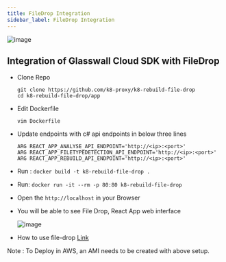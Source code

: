 ```yaml
---
title: FileDrop Integration
sidebar_label: FileDrop Integration
---
```


![image](https://user-images.githubusercontent.com/60857664/115526387-4154d100-a290-11eb-8876-357a22900a0d.png)


## Integration of Glasswall Cloud SDK with FileDrop
- Clone Repo

    ```
    git clone https://github.com/k8-proxy/k8-rebuild-file-drop
    cd k8-rebuild-file-drop/app
    ```
- Edit Dockerfile 
    ```
    vim Dockerfile
    ```
- Update endpoints with c# api endpoints in below three lines
    ```
    ARG REACT_APP_ANALYSE_API_ENDPOINT='http://<ip>:<port>'
    ARG REACT_APP_FILETYPEDETECTION_API_ENDPOINT='http://<ip>:<port>'
    ARG REACT_APP_REBUILD_API_ENDPOINT='http://<ip>:<port>'
    ```
- Run : `docker build -t k8-rebuild-file-drop .`
- Run: `docker run -it --rm -p 80:80 k8-rebuild-file-drop`
- Open the `http://localhost` in your Browser
- You will be able to see File Drop, React App web interface

    ![image](https://user-images.githubusercontent.com/60857664/115526603-7f51f500-a290-11eb-8ff7-6d9d7cc8c3e7.png)


- How to use file-drop [ Link ](https://github.com/k8-proxy/glasswall-servers-eval/wiki/How-to-use-File-Drop)


Note : To Deploy in AWS, an AMI needs to be created with above setup.

